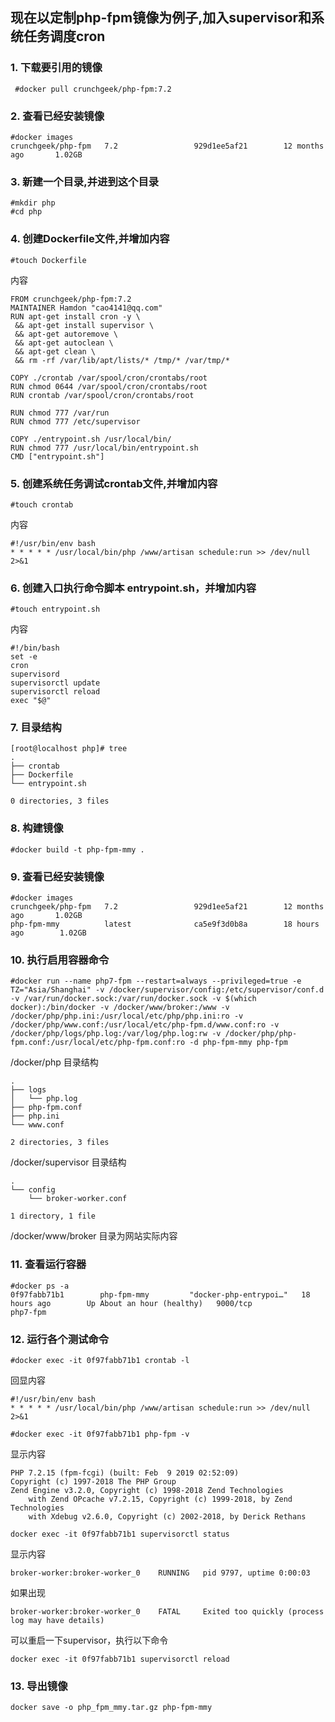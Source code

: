 ## 现在以定制php-fpm镜像为例子,加入supervisor和系统任务调度cron

### 1. 下载要引用的镜像

```
 #docker pull crunchgeek/php-fpm:7.2
```
 ### 2. 查看已经安装镜像
```
#docker images
crunchgeek/php-fpm   7.2                 929d1ee5af21        12 months ago       1.02GB
```
### 3. 新建一个目录,并进到这个目录
```
#mkdir php
#cd php
```
### 4. 创建Dockerfile文件,并增加内容
```
#touch Dockerfile
```
内容
```
FROM crunchgeek/php-fpm:7.2
MAINTAINER Hamdon "cao4141@qq.com"
RUN apt-get install cron -y \
 && apt-get install supervisor \
 && apt-get autoremove \
 && apt-get autoclean \
 && apt-get clean \
 && rm -rf /var/lib/apt/lists/* /tmp/* /var/tmp/*

COPY ./crontab /var/spool/cron/crontabs/root
RUN chmod 0644 /var/spool/cron/crontabs/root
RUN crontab /var/spool/cron/crontabs/root

RUN chmod 777 /var/run
RUN chmod 777 /etc/supervisor

COPY ./entrypoint.sh /usr/local/bin/
RUN chmod 777 /usr/local/bin/entrypoint.sh
CMD ["entrypoint.sh"]
```
 ### 5. 创建系统任务调试crontab文件,并增加内容
```
#touch crontab
```
内容
```
#!/usr/bin/env bash
* * * * * /usr/local/bin/php /www/artisan schedule:run >> /dev/null 2>&1
```
 ### 6. 创建入口执行命令脚本 entrypoint.sh，并增加内容
```
#touch entrypoint.sh
```
内容
```
#!/bin/bash
set -e
cron
supervisord
supervisorctl update
supervisorctl reload
exec "$@"
```
### 7. 目录结构
```
[root@localhost php]# tree
.
├── crontab
├── Dockerfile
└── entrypoint.sh

0 directories, 3 files
```

### 8. 构建镜像
```
#docker build -t php-fpm-mmy .
```
### 9. 查看已经安装镜像
```
#docker images
crunchgeek/php-fpm   7.2                 929d1ee5af21        12 months ago       1.02GB
php-fpm-mmy          latest              ca5e9f3d0b8a        18 hours ago        1.02GB
```
### 10. 执行启用容器命令
```
#docker run --name php7-fpm --restart=always --privileged=true -e TZ="Asia/Shanghai" -v /docker/supervisor/config:/etc/supervisor/conf.d -v /var/run/docker.sock:/var/run/docker.sock -v $(which docker):/bin/docker -v /docker/www/broker:/www -v /docker/php/php.ini:/usr/local/etc/php/php.ini:ro -v /docker/php/www.conf:/usr/local/etc/php-fpm.d/www.conf:ro -v /docker/php/logs/php.log:/var/log/php.log:rw -v /docker/php/php-fpm.conf:/usr/local/etc/php-fpm.conf:ro -d php-fpm-mmy php-fpm
```
/docker/php 目录结构
```
.
├── logs
│   └── php.log
├── php-fpm.conf
├── php.ini
└── www.conf

2 directories, 3 files

```
/docker/supervisor 目录结构
```
.
└── config
    └── broker-worker.conf

1 directory, 1 file
```
/docker/www/broker 目录为网站实际内容

### 11. 查看运行容器
```
#docker ps -a
0f97fabb71b1        php-fpm-mmy         "docker-php-entrypoi…"   18 hours ago        Up About an hour (healthy)   9000/tcp             php7-fpm
```
### 12. 运行各个测试命令
```
#docker exec -it 0f97fabb71b1 crontab -l
```
回显内容
```
#!/usr/bin/env bash
* * * * * /usr/local/bin/php /www/artisan schedule:run >> /dev/null 2>&1
```
```
#docker exec -it 0f97fabb71b1 php-fpm -v
```
显示内容
```
PHP 7.2.15 (fpm-fcgi) (built: Feb  9 2019 02:52:09)
Copyright (c) 1997-2018 The PHP Group
Zend Engine v3.2.0, Copyright (c) 1998-2018 Zend Technologies
    with Zend OPcache v7.2.15, Copyright (c) 1999-2018, by Zend Technologies
    with Xdebug v2.6.0, Copyright (c) 2002-2018, by Derick Rethans
```
```
docker exec -it 0f97fabb71b1 supervisorctl status
```
显示内容
```
broker-worker:broker-worker_0    RUNNING   pid 9797, uptime 0:00:03
```
如果出现
```
broker-worker:broker-worker_0    FATAL     Exited too quickly (process log may have details)
```
可以重启一下supervisor，执行以下命令
```
docker exec -it 0f97fabb71b1 supervisorctl reload
```
### 13. 导出镜像
```
docker save -o php_fpm_mmy.tar.gz php-fpm-mmy

```